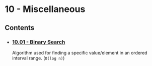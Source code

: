 # 10 - Miscellaneous

## Contents
- ### [10.01 - Binary Search](10.01%20-%20Binary%20Search)
    Algorithm used for finding a specific value/element in an ordered interval range. (`O(log n)`)